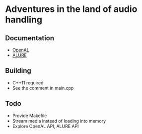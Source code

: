 Adventures in the land of audio handling
========================================


Documentation
-------------

* [OpenAL](http://kcat.strangesoft.net/openal.html)
* [ALURE](http://kcat.strangesoft.net/alure.html)


Building
--------

* C++11 required
* See the comment in main.cpp


Todo
----

* Provide Makefile
* Stream media instead of loading into memory
* Explore OpenAL API, ALURE API
